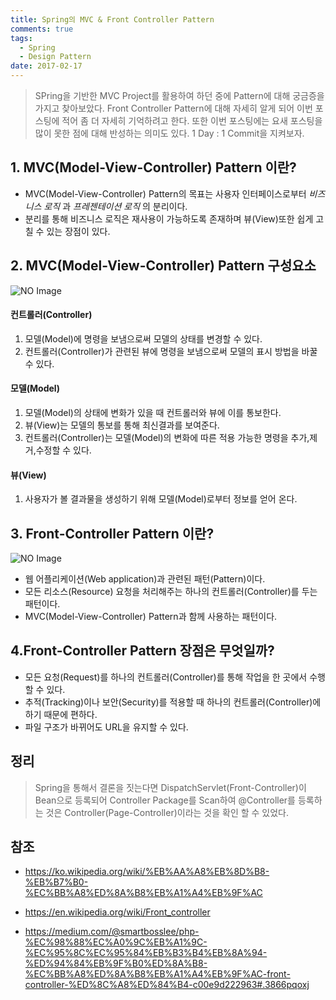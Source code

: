 ```yaml
---
title: Spring의 MVC & Front Controller Pattern
comments: true
tags:
  - Spring
  - Design Pattern
date: 2017-02-17
---
```


> SPring을 기반한 MVC Project를 활용하여 하던 중에 Pattern에 대해 궁금증을 가지고 찾아보았다. Front Controller Pattern에 대해 자세히 알게 되어 이번 포스팅에 적어 좀 더 자세히 기억하려고 한다. 또한 이번 포스팅에는 요새 포스팅을 많이 못한 점에 대해 반성하는 의미도 있다. 1 Day : 1 Commit을 지켜보자.

## 1. MVC(Model-View-Controller) Pattern 이란?
- MVC(Model-View-Controller) Pattern의 목표는 사용자 인터페이스로부터 *비즈니스 로직* 과 *프레젠테이션 로직* 의 분리이다.
- 분리를 통해 비즈니스 로직은 재사용이 가능하도록 존재하며 뷰(View)또한 쉽게 고칠 수 있는 장점이 있다.

## 2. MVC(Model-View-Controller) Pattern 구성요소

![NO Image](/assets/posts/20170217/1.PNG)

#### 컨트롤러(Controller)
  1. 모델(Model)에 명령을 보냄으로써 모델의 상태를 변경할 수 있다.
  2. 컨트롤러(Controller)가 관련된 뷰에 명령을 보냄으로써 모델의 표시 방법을 바꿀 수 있다.

#### 모델(Model)
  1. 모델(Model)의 상태에 변화가 있을 때 컨트롤러와 뷰에 이를 통보한다.
  2. 뷰(View)는 모델의 통보를 통해 최신결과를 보여준다.
  3. 컨트롤러(Controller)는 모델(Model)의 변화에 따른 적용 가능한 명령을 추가,제거,수정할 수 있다.

#### 뷰(View)
  1. 사용자가 볼 결과물을 생성하기 위해 모델(Model)로부터 정보를 얻어 온다.

## 3. Front-Controller Pattern 이란?

![NO Image](/assets/posts/20170217/2.PNG)

- 웹 어플리케이션(Web application)과 관련된 패턴(Pattern)이다.
- 모든 리소스(Resource) 요청을 처리해주는 하나의 컨트롤러(Controller)를 두는 패턴이다.
- MVC(Model-View-Controller) Pattern과 함께 사용하는 패턴이다.


## 4.Front-Controller Pattern 장점은 무엇일까?
- 모든 요청(Request)를 하나의 컨트롤러(Controller)를 통해 작업을 한 곳에서 수행할 수 있다.
- 추적(Tracking)이나 보안(Security)를 적용할 때 하나의 컨트롤러(Controller)에 하기 때문에 편하다.
- 파일 구조가 바뀌어도 URL을 유지할 수 있다.


## 정리

> Spring을 통해서 결론을 짓는다면 DispatchServlet(Front-Controller)이 Bean으로 등록되어 Controller Package를 Scan하여 @Controller를 등록하는 것은 Controller(Page-Controller)이라는 것을 확인 할 수 있었다.

## 참조

- <https://ko.wikipedia.org/wiki/%EB%AA%A8%EB%8D%B8-%EB%B7%B0-%EC%BB%A8%ED%8A%B8%EB%A1%A4%EB%9F%AC>
- <https://en.wikipedia.org/wiki/Front_controller>

-  <https://medium.com/@smartbosslee/php-%EC%98%88%EC%A0%9C%EB%A1%9C-%EC%95%8C%EC%95%84%EB%B3%B4%EB%8A%94-%ED%94%84%EB%9F%B0%ED%8A%B8-%EC%BB%A8%ED%8A%B8%EB%A1%A4%EB%9F%AC-front-controller-%ED%8C%A8%ED%84%B4-c00e9d222963#.3866pqoxj>
